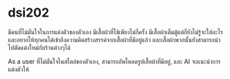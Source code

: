 # dsi202
มีคนที่ไม่มั่นใจในการแต่งตัวของตัวเอง มีเสื้อผ้าที่ใช้เพียงไม่กี่ครั้ง มีเสื้อผ้าเต็มตู้แต่ก็ยังไม่รู้จะใส่อะไร และอยากให้ทุกคนได้เข้าถึงความคิดสร้างสรรค์จากเสื้อผ้าที่มีอยู่แล้ว และเสื้อผ้าพวกนั้นยังสามารถนำไปตัดแต่งใหม่กับร้านต่างๆได้

As a user ที่ไม่มั่นใจในสไตล์ของตัวเอง, สามารถอัพโหลดรูปเสื้อผ้าที่มีอยู่, และ AI จะแนะนำการแต่งตัวให้